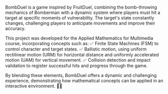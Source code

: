 BombDuel is a game inspired by FruitDuel, combining the bomb-throwing mechanics of Bomberman with a dynamic system where players must hit a target at specific moments of vulnerability. The target's state constantly changes, challenging players to anticipate movements and improve their accuracy.

This project was developed for the Applied Mathematics for Multimedia course, incorporating concepts such as:
✅ Finite State Machines (FSM) to control character and target states.
✅ Ballistic motion, using uniform rectilinear motion (URM) for horizontal distance and uniformly accelerated motion (UAM) for vertical movement.
✅ Collision detection and impact validation to register successful hits and progress through the game.

By blending these elements, BombDuel offers a dynamic and challenging experience, demonstrating how mathematical concepts can be applied in an interactive environment. 🚀🎯
